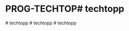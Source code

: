 # PROG-TECHTOP#   t e c h t o p p  
 #   t e c h t o p p  
 #   t e c h t o p p  
 #   t e c h t o p p  
 